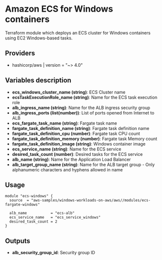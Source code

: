 # Amazon ECS for Windows containers

Terraform module which deploys an ECS cluster for Windows containers using EC2 Windows-based tasks. 

## Providers

- hashicorp/aws | version = "~> 4.0"

## Variables description
- **ecs_windows_cluster_name (string)**: ECS Cluster name
- **ecsTaskExecutionRole_name (string)**: Name for the ECS task execution role
- **alb_ingress_name (string)**: Name for the ALB ingress security group
- **alb_ingress_ports (list(number))**: List of ports opened from Internet to ALB
- **ecs_fargate_task_name (string)**: Fargate task name
- **fargate_task_definition_name (string)**: Fargate task definition name
- **fargate_task_definition_cpu (number)**: Fargate task CPU count
- **fargate_task_definition_memory (number)**: Fargate task Memory count
- **fargate_task_definition_image (string)**: Windows container image
- **ecs_service_name (string)**: Name for the ECS service
- **desired_task_count (number)**: Desired tasks for the ECS service
- **alb_name (string)**: Name for the Application Load Balancer
- **alb_target_group_name (string)**: Name for the ALB target group - Only alphanumeric characters and hyphens allowed in name

## Usage

```hcl
module "ecs-windows" {
  source  = "aws-samples/windows-workloads-on-aws/aws//modules/ecs-fargate-windows"

  alb_name           = "ecs-alb"
  ecs_service_name   = "ecs_service_windows"
  desired_task_count = 2
}
```
## Outputs

- **alb_security_group_id**: Security group ID
